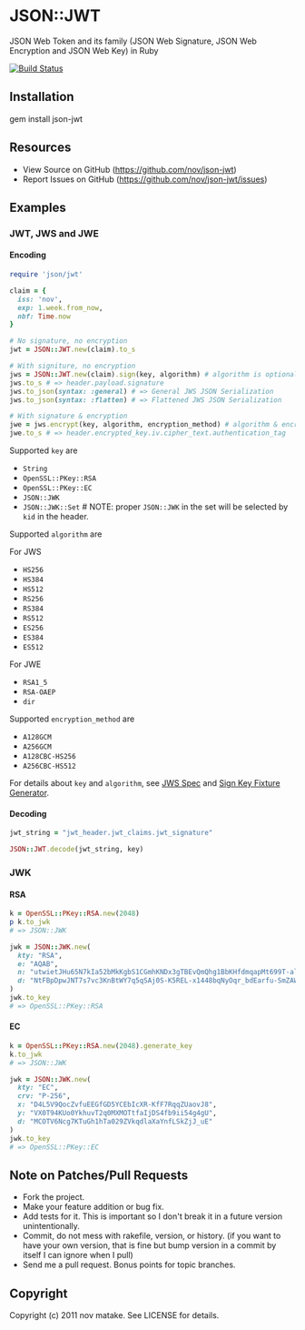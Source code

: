 # JSON::JWT

JSON Web Token and its family (JSON Web Signature, JSON Web Encryption and JSON Web Key) in Ruby

[![Build Status](https://secure.travis-ci.org/nov/json-jwt.png)](http://travis-ci.org/nov/json-jwt)

## Installation

  gem install json-jwt

## Resources

* View Source on GitHub (https://github.com/nov/json-jwt)
* Report Issues on GitHub (https://github.com/nov/json-jwt/issues)

## Examples

### JWT, JWS and JWE

#### Encoding

```ruby
require 'json/jwt'

claim = {
  iss: 'nov',
  exp: 1.week.from_now,
  nbf: Time.now
}

# No signature, no encryption
jwt = JSON::JWT.new(claim).to_s

# With signiture, no encryption
jws = JSON::JWT.new(claim).sign(key, algorithm) # algorithm is optional. default HS256
jws.to_s # => header.payload.signature
jws.to_json(syntax: :general) # => General JWS JSON Serialization
jws.to_json(syntax: :flatten) # => Flattened JWS JSON Serialization

# With signature & encryption
jwe = jws.encrypt(key, algorithm, encryption_method) # algorithm & encryption_method are optional. default RSA1_5 & A128CBC-HS256
jwe.to_s # => header.encrypted_key.iv.cipher_text.authentication_tag
```

Supported `key` are
* `String`
* `OpenSSL::PKey::RSA`
* `OpenSSL::PKey::EC`
* `JSON::JWK`
* `JSON::JWK::Set` # NOTE: proper `JSON::JWK` in the set will be selected by `kid` in the header.

Supported `algorithm` are

For JWS
* `HS256`
* `HS384`
* `HS512`
* `RS256`
* `RS384`
* `RS512`
* `ES256`
* `ES384`
* `ES512`

For JWE
* `RSA1_5`
* `RSA-OAEP`
* `dir`

Supported `encryption_method` are
* `A128GCM`
* `A256GCM`
* `A128CBC-HS256`
* `A256CBC-HS512`

For details about `key` and `algorithm`, see
[JWS Spec](https://github.com/nov/json-jwt/blob/master/spec/json/jws_spec.rb) and
[Sign Key Fixture Generator](https://github.com/nov/json-jwt/blob/master/spec/helpers/sign_key_fixture_helper.rb).

#### Decoding

```ruby
jwt_string = "jwt_header.jwt_claims.jwt_signature"

JSON::JWT.decode(jwt_string, key)
```

### JWK

#### RSA

```ruby
k = OpenSSL::PKey::RSA.new(2048)
p k.to_jwk
# => JSON::JWK

jwk = JSON::JWK.new(
  kty: "RSA",
  e: "AQAB",
  n: "utwietJHu65N7kIa52bMkKgbS1CGmhKNDx3gTBEvQmQhg1BbKHfdmqapMt699T-aloeslYxeO9ItOhprnE0vG-pbDUE7Jg51gtK6kjpLFZOLNpRHJnRikyF6dav1IdJa4fSpOiEJiHk_DuFnAMI04_1H_NISn1TzEBflbyb6BSyIPkfO9433zR2-clvHdIXppq-N272vHA64Xp5hslzY91QodXo5--9iIblPVxzd9aH-aBMSkRbmlIKuz14tWhR-6RLNsWtqxWfKvgeoBLh5e9E5MrlNuRnaaLqHOMWrW1l9985eqmCD3PD4wjwINFKrU4L0fMBCHgCDAZLhbLfUJw",
  d: "NtFBpDpwJNT7s7vc3KnBtWY7q5qSAj0S-K5REL-x1448bqNyOqr_bdEarfu-SmZAWYyvyqeFNZNxBSyfCRlzioLz9y19xqpTOu_LH_7N7CR-oKJbRSK7kGIv5Llvjl6BnuwBgTYT799x6lGhwA05KvEw3zBZmjh3ne8Etdj_W-i2LDBDUimgmVrgXWY1KvWFgh2zpptIINX2Q8UxV121bdcBIbj008Cs64m2mMpaa3ggqqNoXnYb8HnJDnYx-WIbUMHJ2-hpZAsVFNet8ZVEMt4cTKaTHY23m9Ditj-7VfFzkoiH9Yj45ewJMpcssadnAPrBgKbjTFuTdJfP8IqMoQ"
)
jwk.to_key
# => OpenSSL::PKey::RSA
```

#### EC

```ruby
k = OpenSSL::PKey::RSA.new(2048).generate_key
k.to_jwk
# => JSON::JWK

jwk = JSON::JWK.new(
  kty: "EC",
  crv: "P-256",
  x: "D4L5V9QocZvfuEEGfGD5YCEbIcXR-KfF7RqqZUaovJ8",
  y: "VX0T94KUo0YkhuvT2q0MXMOTtfaIjDS4fb9ii54g4gU",
  d: "MCOTV6Ncg7KTuGh1hTa029ZVkqdlaXaYnfLSkZjJ_uE"
)
jwk.to_key
# => OpenSSL::PKey::EC
```

## Note on Patches/Pull Requests

* Fork the project.
* Make your feature addition or bug fix.
* Add tests for it. This is important so I don't break it in a
  future version unintentionally.
* Commit, do not mess with rakefile, version, or history.
  (if you want to have your own version, that is fine but bump version in a commit by itself I can ignore when I pull)
* Send me a pull request. Bonus points for topic branches.

## Copyright

Copyright (c) 2011 nov matake. See LICENSE for details.
